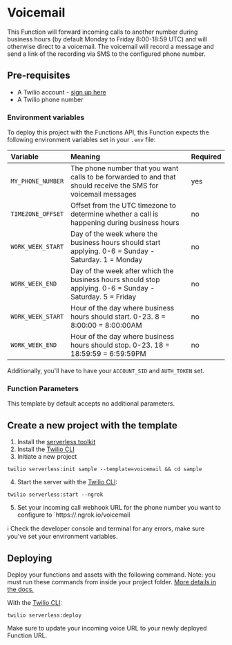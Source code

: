 # Voicemail

This Function will forward incoming calls to another number during business hours (by default Monday to Friday 8:00-18:59 UTC) and will otherwise direct to a voicemail. The voicemail will record a message and send a link of the recording via SMS to the configured phone number.

## Pre-requisites

- A Twilio account - [sign up here](https://www.twilio.com/try-twilio)
- A Twilio phone number

### Environment variables

To deploy this project with the Functions API, this Function expects the following environment variables set in your `.env` file:

| Variable          | Meaning                                                                                                        | Required |
| :---------------- | :------------------------------------------------------------------------------------------------------------- | :------- |
| `MY_PHONE_NUMBER` | The phone number that you want calls to be forwarded to and that should receive the SMS for voicemail messages | yes      |
| `TIMEZONE_OFFSET` | Offset from the UTC timezone to determine whether a call is happening during business hours                    | no       |
| `WORK_WEEK_START` | Day of the week where the business hours should start applying. 0-6 = Sunday - Saturday. 1 = Monday            | no       |
| `WORK_WEEK_END`   | Day of the week after which the business hours should stop applying. 0-6 = Sunday - Saturday. 5 = Friday       | no       |
| `WORK_WEEK_START` | Hour of the day where business hours should start. 0-23. 8 = 8:00:00 = 8:00:00AM                               | no       |
| `WORK_WEEK_END`   | Hour of the day where business hours should stop. 0-23. 18 = 18:59:59 = 6:59:59PM                              | no       |

Additionally, you'll have to have your `ACCOUNT_SID` and `AUTH_TOKEN` set.

### Function Parameters

This template by default accepts no additional parameters.

## Create a new project with the template

1. Install the [serverless toolkit](https://www.twilio.com/docs/labs/serverless-toolkit/getting-started)
2. Install the [Twilio CLI](https://www.twilio.com/docs/twilio-cli/quickstart#install-twilio-cli)
3. Initiate a new project

```
twilio serverless:init sample --template=voicemail && cd sample
```

4. Start the server with the [Twilio CLI](https://www.twilio.com/docs/twilio-cli/quickstart):

```
twilio serverless:start --ngrok
```

5. Set your incoming call webhook URL for the phone number you want to configure to `https://<your-ngrok-code>.ngrok.io/voicemail

ℹ️ Check the developer console and terminal for any errors, make sure you've set your environment variables.

## Deploying

Deploy your functions and assets with the following command. Note: you must run these commands from inside your project folder. [More details in the docs.](https://www.twilio.com/docs/labs/serverless-toolkit)

With the [Twilio CLI](https://www.twilio.com/docs/twilio-cli/quickstart):

```
twilio serverless:deploy
```

Make sure to update your incoming voice URL to your newly deployed Function URL.
